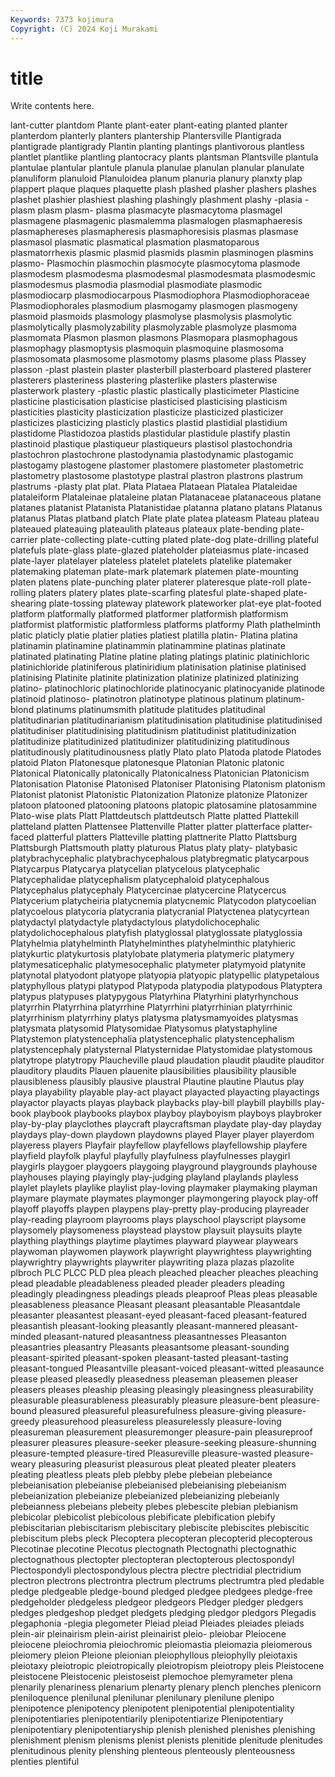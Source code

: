 ```yaml
---
Keywords: 7373 kojimura
Copyright: (C) 2024 Koji Murakami
---
```


# title

Write contents here.



lant-cutter plantdom
Plante plant-eater plant-eating planted planter planterdom planterly planters plantership Plantersville
Plantigrada plantigrade plantigrady Plantin planting plantings plantivorous plantless plantlet plantlike
plantling plantocracy plants plantsman Plantsville plantula plantulae plantular plantule planula
planulae planulan planular planulate planuliform planuloid Planuloidea planum planuria planury
planxty plap plappert plaque plaques plaquette plash plashed plasher plashers
plashes plashet plashier plashiest plashing plashingly plashment plashy -plasia -plasm
plasm plasm- plasma plasmacyte plasmacytoma plasmagel plasmagene plasmagenic plasmalemma plasmalogen
plasmaphaeresis plasmaphereses plasmapheresis plasmaphoresisis plasmas plasmase plasmasol plasmatic plasmatical plasmation
plasmatoparous plasmatorrhexis plasmic plasmid plasmids plasmin plasminogen plasmins plasmo- Plasmochin
plasmochin plasmocyte plasmocytoma plasmode plasmodesm plasmodesma plasmodesmal plasmodesmata plasmodesmic plasmodesmus
plasmodia plasmodial plasmodiate plasmodic plasmodiocarp plasmodiocarpous Plasmodiophora Plasmodiophoraceae Plasmodiophorales plasmodium
plasmogamy plasmogen plasmogeny plasmoid plasmoids plasmology plasmolyse plasmolysis plasmolytic plasmolytically
plasmolyzability plasmolyzable plasmolyze plasmoma plasmomata Plasmon plasmon plasmons Plasmopara plasmophagous
plasmophagy plasmoptysis plasmoquin plasmoquine plasmosoma plasmosomata plasmosome plasmotomy plasms plasome
plass Plassey plasson -plast plastein plaster plasterbill plasterboard plastered plasterer
plasterers plasteriness plastering plasterlike plasters plasterwise plasterwork plastery -plastic plastic
plastically plasticimeter Plasticine plasticine plasticisation plasticise plasticised plasticising plasticism plasticities
plasticity plasticization plasticize plasticized plasticizer plasticizes plasticizing plasticly plastics plastid
plastidial plastidium plastidome Plastidozoa plastids plastidular plastidule plastify plastin plastinoid
plastique plastiqueur plastiqueurs plastisol plastochondria plastochron plastochrone plastodynamia plastodynamic plastogamic
plastogamy plastogene plastomer plastomere plastometer plastometric plastometry plastosome plastotype plastral
plastron plastrons plastrum plastrums -plasty plat plat. Plata Plataea Plataean
Platalea Plataleidae plataleiform Plataleinae plataleine platan Platanaceae platanaceous platane platanes
platanist Platanista Platanistidae platanna platano platans Platanus platanus Platas platband
platch Plate plate platea plateasm Plateau plateau plateaued plateauing plateaulith
plateaus plateaux plate-bending plate-carrier plate-collecting plate-cutting plated plate-dog plate-drilling plateful
platefuls plate-glass plate-glazed plateholder plateiasmus plate-incased plate-layer platelayer plateless platelet
platelets platelike platemaker platemaking plateman plate-mark platemark platemen plate-mounting platen
platens plate-punching plater platerer plateresque plate-roll plate-rolling platers platery plates
plate-scarfing platesful plate-shaped plate-shearing plate-tossing plateway platework plateworker plat-eye plat-footed
platform platformally platformed platformer platformish platformism platformist platformistic platformless platforms
platformy Plath plathelminth platic platicly platie platier platies platiest platilla
platin- Platina platina platinamin platinamine platinammin platinammine platinas platinate platinated
platinating Platine platine plating platings platinic platinichloric platinichloride platiniferous platiniridium
platinisation platinise platinised platinising Platinite platinite platinization platinize platinized platinizing
platino- platinochloric platinochloride platinocyanic platinocyanide platinode platinoid platinoso- platinotron platinotype
platinous platinum platinum-blond platinums platinumsmith platitude platitudes platitudinal platitudinarian platitudinarianism
platitudinisation platitudinise platitudinised platitudiniser platitudinising platitudinism platitudinist platitudinization platitudinize platitudinized
platitudinizer platitudinizing platitudinous platitudinously platitudinousness platly Plato plato Platoda platode
Platodes platoid Platon Platonesque platonesque Platonian Platonic platonic Platonical Platonically
platonically Platonicalness Platonician Platonicism Platonisation Platonise Platonised Platoniser Platonising Platonism
platonism Platonist platonist Platonistic Platonization Platonize platonize Platonizer platoon platooned
platooning platoons platopic platosamine platosammine Plato-wise plats Platt Plattdeutsch plattdeutsch
Platte platted Plattekill platteland platten Plattensee Plattenville Platter platter platterface
platter-faced platterful platters Platteville platting plattnerite Platto Plattsburg Plattsburgh Plattsmouth
platty platurous Platus platy platy- platybasic platybrachycephalic platybrachycephalous platybregmatic platycarpous
Platycarpus Platycarya platycelian platycelous platycephalic Platycephalidae platycephalism platycephaloid platycephalous Platycephalus
platycephaly Platycercinae platycercine Platycercus Platycerium platycheiria platycnemia platycnemic Platycodon platycoelian
platycoelous platycoria platycrania platycranial Platyctenea platycyrtean platydactyl platydactyle platydactylous platydolichocephalic
platydolichocephalous platyfish platyglossal platyglossate platyglossia Platyhelmia platyhelminth Platyhelminthes platyhelminthic platyhieric
platykurtic platykurtosis platylobate platymeria platymeric platymery platymesaticephalic platymesocephalic platymeter platymyoid
platynite platynotal platyodont platyope platyopia platyopic platypellic platypetalous platyphyllous platypi
platypod Platypoda platypodia platypodous Platyptera platypus platypuses platypygous Platyrhina Platyrhini
platyrhynchous platyrrhin Platyrrhina platyrrhine Platyrrhini platyrrhinian platyrrhinic platyrrhinism platyrrhiny platys
platysma platysmamyoides platysmas platysmata platysomid Platysomidae Platysomus platystaphyline Platystemon platystencephalia
platystencephalic platystencephalism platystencephaly platysternal Platysternidae Platystomidae platystomous platytrope platytropy Plaucheville
plaud plaudation plaudit plaudite plauditor plauditory plaudits Plauen plauenite plausibilities
plausibility plausible plausibleness plausibly plausive plaustral Plautine plautine Plautus play
playa playability playable play-act playact playacted playacting playactings playactor playacts
playas playback playbacks play-bill playbill playbills play-book playbook playbooks playbox
playboy playboyism playboys playbroker play-by-play playclothes playcraft playcraftsman playdate play-day
playday playdays play-down playdown playdowns played Player player playerdom playeress
players Playfair playfellow playfellows playfellowship playfere playfield playfolk playful playfully
playfulness playfulnesses playgirl playgirls playgoer playgoers playgoing playground playgrounds playhouse
playhouses playing playingly play-judging playland playlands playless playlet playlets playlike
playlist play-loving playmaker playmaking playman playmare playmate playmates playmonger playmongering
playock play-off playoff playoffs playpen playpens play-pretty play-producing playreader play-reading
playroom playrooms plays playschool playscript playsome playsomely playsomeness playstead playstow
playsuit playsuits playte plaything playthings playtime playtimes playward playwear playwears
playwoman playwomen playwork playwright playwrightess playwrighting playwrightry playwrights playwriter playwriting
plaza plazas plazolite plbroch PLC PLCC PLD plea pleach pleached
pleacher pleaches pleaching plead pleadable pleadableness pleaded pleader pleaders pleading
pleadingly pleadingness pleadings pleads pleaproof Pleas pleas pleasable pleasableness pleasance
Pleasant pleasant pleasantable Pleasantdale pleasanter pleasantest pleasant-eyed pleasant-faced pleasant-featured pleasantish
pleasant-looking pleasantly pleasant-mannered pleasant-minded pleasant-natured pleasantness pleasantnesses Pleasanton pleasantries pleasantry
Pleasants pleasantsome pleasant-sounding pleasant-spirited pleasant-spoken pleasant-tasted pleasant-tasting pleasant-tongued Pleasantville pleasant-voiced
pleasant-witted pleasaunce please pleased pleasedly pleasedness pleaseman pleasemen pleaser pleasers
pleases pleaship pleasing pleasingly pleasingness pleasurability pleasurable pleasurableness pleasurably pleasure
pleasure-bent pleasure-bound pleasured pleasureful pleasurefulness pleasure-giving pleasure-greedy pleasurehood pleasureless pleasurelessly
pleasure-loving pleasureman pleasurement pleasuremonger pleasure-pain pleasureproof pleasurer pleasures pleasure-seeker pleasure-seeking
pleasure-shunning pleasure-tempted pleasure-tired Pleasureville pleasure-wasted pleasure-weary pleasuring pleasurist pleasurous pleat
pleated pleater pleaters pleating pleatless pleats pleb plebby plebe plebeian
plebeiance plebeianisation plebeianise plebeianised plebeianising plebeianism plebeianization plebeianize plebeianized plebeianizing
plebeianly plebeianness plebeians plebeity plebes plebescite plebian plebianism plebicolar plebicolist
plebicolous plebificate plebification plebify plebiscitarian plebiscitarism plebiscitary plebiscite plebiscites plebiscitic
plebiscitum plebs pleck Plecoptera plecopteran plecopterid plecopterous Plecotinae plecotine Plecotus
plectognath Plectognathi plectognathic plectognathous plectopter plectopteran plectopterous plectospondyl Plectospondyli plectospondylous
plectra plectre plectridial plectridium plectron plectrons plectrontra plectrum plectrums plectrumtra
pled pledable pledge pledgeable pledge-bound pledged pledgee pledgees pledge-free pledgeholder
pledgeless pledgeor pledgeors Pledger pledger pledgers pledges pledgeshop pledget pledgets
pledging pledgor pledgors Plegadis plegaphonia -plegia plegometer Pleiad pleiad Pleiades
pleiades pleiads plein-air pleinairism plein-airist pleinairist pleio- pleiobar Pleiocene pleiocene
pleiochromia pleiochromic pleiomastia pleiomazia pleiomerous pleiomery pleion Pleione pleionian pleiophyllous
pleiophylly pleiotaxis pleiotaxy pleiotropic pleiotropically pleiotropism pleiotropy pleis Pleistocene pleistocene
Pleistocenic pleistoseist plemochoe plemyrameter plena plenarily plenariness plenarium plenarty plenary
plench plenches plenicorn pleniloquence plenilunal plenilunar plenilunary plenilune plenipo plenipotence
plenipotency plenipotent plenipotential plenipotentiality plenipotentiaries plenipotentiarily plenipotentiarize Plenipotentiary plenipotentiary plenipotentiaryship
plenish plenished plenishes plenishing plenishment plenism plenisms plenist plenists plenitide
plenitude plenitudes plenitudinous plenity plenshing plenteous plenteously plenteousness plenties plentiful
